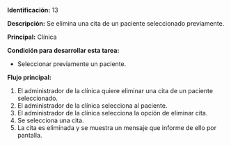 
**Identificación:** 13

**Descripción:** Se elimina una cita de un paciente seleccionado previamente.

**Principal:** Clínica

**Condición para desarrollar esta tarea:**

* Seleccionar previamente un paciente.

**Flujo principal:**

1. El administrador de la clínica quiere eliminar una cita de un paciente seleccionado.
2. El administrador de la clínica selecciona al paciente.
3. El administrador de la clínica selecciona la opción de eliminar cita.
4. Se selecciona una cita.
5. La cita es eliminada y se muestra un mensaje que informe de ello por pantalla.
